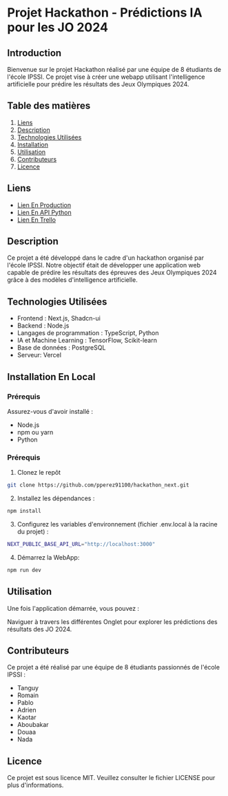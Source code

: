 # Projet Hackathon - Prédictions IA pour les JO 2024
## Introduction

Bienvenue sur le projet Hackathon réalisé par une équipe de 8 étudiants de l'école IPSSI. Ce projet vise à créer une webapp utilisant l'intelligence artificielle pour prédire les résultats des Jeux Olympiques 2024.

## Table des matières
1. [Liens](#Liens)
2. [Description](#Description)
3. [Technologies Utilisées](#Technologies)
4. [Installation](#Installation)
5. [Utilisation](#Utilisation)
6. [Contributeurs](#Contributeurs)
7. [Licence](#Licence)


## Liens <a name="Liens"></a>

- [Lien En Production](https://predict-jo.vercel.app/)
- [Lien En API Python](https://hackathon-fastapi.vercel.app/)
- [Lien En Trello](https://trello.com/invite/b/JW9SjgSV/ATTI46d2f862966f2981dc0113c0756994c08D4E0A36/hackathon-jo-2024)

## Description <a name="Description"></a>

Ce projet a été développé dans le cadre d'un hackathon organisé par l'école IPSSI. Notre objectif était de développer une application web capable de prédire les résultats des épreuves des Jeux Olympiques 2024 grâce à des modèles d'intelligence artificielle.

## Technologies Utilisées <a name="Technologies"></a>
  - Frontend : Next.js, Shadcn-ui
  - Backend : Node.js
  - Langages de programmation : TypeScript, Python
  - IA et Machine Learning : TensorFlow, Scikit-learn
  - Base de données : PostgreSQL
  - Serveur: Vercel

## Installation En Local <a name="Installation"></a>

### Prérequis

Assurez-vous d'avoir installé :

- Node.js
- npm ou yarn
- Python

### Prérequis

1. Clonez le repôt
```bash
git clone https://github.com/pperez91100/hackathon_next.git
```
2. Installez les dépendances :
```bash
npm install
```
3. Configurez les variables d'environnement (fichier .env.local à la racine du projet) :
```bash
NEXT_PUBLIC_BASE_API_URL="http://localhost:3000"
```
4. Démarrez la WebApp:
```bash
npm run dev
```

## Utilisation <a name="Utilisation"></a>

Une fois l'application démarrée, vous pouvez :

Naviguer à travers les différentes Onglet pour explorer les prédictions des résultats des JO 2024.

## Contributeurs <a name="Contributeurs"></a>

Ce projet a été réalisé par une équipe de 8 étudiants passionnés de l'école IPSSI :

- Tanguy
- Romain
- Pablo
- Adrien
- Kaotar
- Aboubakar
- Douaa
- Nada
  
## Licence <a name="Licence"></a>

Ce projet est sous licence MIT. Veuillez consulter le fichier LICENSE pour plus d'informations.


